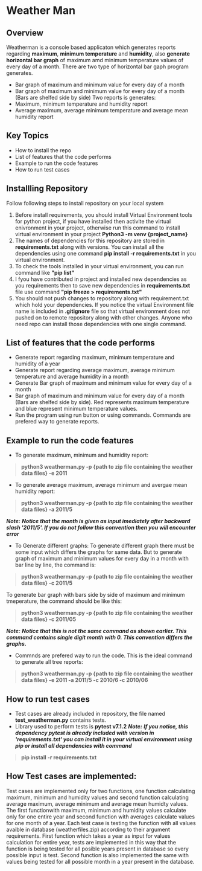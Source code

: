# Weather Man

## Overview

Weatherman is a console based applicaton which generates reports regarding **maximum**, **minimum temperature** and **humidity**, also **generate horizontal bar graph** of maximum amd minimum temperature values of every day of a month. There are two type of horizontal bar gaph program generates. 
- Bar graph of maximum and minimum value for every day of a month
- Bar graph of maximum and minimum value for every day of a month (Bars are shelfed side by side)
Two reports is generates:
- Maximum, minimum temperature and humidity report
- Average maximum, average minimum temperature and average mean humidity report
## Key Topics

* How to install the repo
* List of features that the code performs
* Example to run the code features
* How to run test cases

## Installling Repository

Follow following steps to install repository on your local system
1. Before install requirements, you should install Virtual Environment tools for python project, if you have installed then activite the virtual enivronment in your project, otherwise run this command to install virtual environment in your project **Python3 -m venv {project_name}**
2. The names of dependencies for this repository are stored in **requirements.txt** along with versions. You can install all the dependencies using one command **pip install -r requirements.txt** in you virtual environment.
3. To check the tools installed in your virtual environment, you can run command like **"pip list"**
4. I fyou have contributed in project and installed new dependencies as you requirements then to save new dependencies in **requirements.txt** file use command **"pip freeze > requirements.txt"** 
5. You should not push changes to repository along with requirement.txt which hold your dependencies. If you notice the virtual Environment file name is included in **.gitignore** file so that virtual environment does not pushed on to remote repository along with other changes. Anyone who need repo can install those dependencies with one single command.

## List of features that the code performs

- Generate report regarding maximum, minimum temperature and humidity of a year 
- Generate report regarding average maximum, average minimum temperature and average humidity in a month
- Generate Bar graph of maximum and minimum value for every day of a month
- Bar graph of maximum and minimum value for every day of a month (Bars are shelfed side by side). Red represents maximum temperature and blue represent minimum temperature values.
- Run the program using run button or using commands. Commands are prefered way to generate reports.

## Example to run the code features

- To generate maximum, minimum and humidity report:
>**python3 weatherman.py -p {path to zip file containing the weather data files} -e 2011**
- To generate average maximum, average minimum and avergae mean humidity report:
>**python3 weatherman.py -p {path to zip file containing the weather data files} -a 2011/5**

***Note:***
***Notice that the month is given as input imediately after backward slash '2011/5'. If you do not follow this convention then you will encounter error***
- To Generate different graphs:
To generate different graph there must be some input which differs the graphs for same data. But to generate graph of maximum and minimum values for every day in a month with bar line by line, the command is:
>**python3 weatherman.py -p {path to zip file containing the weather data files} -c 2011/5**

To generate bar graph with bars side by side of maximum and minimum tmeperature, the command should be like this:
>**python3 weatherman.py -p {path to zip file containing the weather data files} -c 2011/05**

***Note:***
***Notice that this is not the same command as shown earlier. This command contains single digit month with 0. This convention differs the graphs.***
- Commnds are prefered way to run the code. This is the ideal command to generate all tree reports:
> **python3 weatherman.py -p {path to zip file containing the weather data files} -e 2011 -a 2011/5 -c 2010/6 -c 2010/06** 

## How to run test cases

- Test cases are already included in repository, the file named **test_weatherman.py** contains tests.
- Library used to perform tests is **pytest v7.1.2**
***Note:***
***If you notice, this dependency pytest is already included with version in **'requirements.txt'** you can install it in your virtual environment using pip or install all dependencies with command***
> **pip install -r requirements.txt**
## How Test cases are implemented:
Test cases are implemented only for two functions, one function calculating maximum, minimum and humidity values and second function calculating average maximum, average minimum and average mean humidty values. The first functionwith maximum, minimum and humidity values calculate only for one entire year and second function with averages calculate values for one month of a year. 
Each test case is testing the function with all values avaible in database (weatherfiles.zip) according to their argument requirements. First function which takes a year as input for values calculation for entire year, tests are implemented in this way that the function is being tested for all posible years present in database so every possible input is test. Second function is also implemented the same with values being tested for all possible month in a year present in the database.
